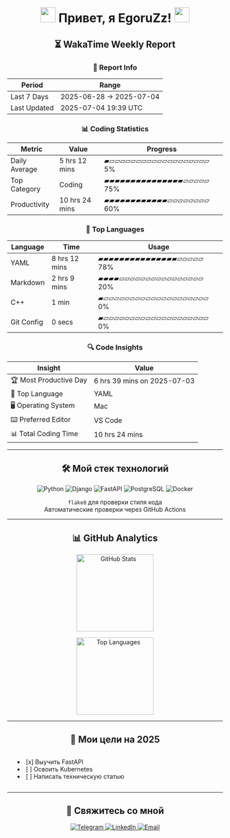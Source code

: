 <h1 align="center">
  <img src="https://media.giphy.com/media/hvRJCLFzcasrR4ia7z/giphy.gif" width="35px"/> 
  Привет, я EgoruZz!
  <img src="https://media.giphy.com/media/hvRJCLFzcasrR4ia7z/giphy.gif" width="35px"/>
</h1>

<!--START_SECTION:waka-->
<div align='center'>

## ⏳ WakaTime Weekly Report

### 📌 Report Info

| Period | Range |
|--------|-------|
| Last 7 Days | 2025-06-28 → 2025-07-04 |
| Last Updated | 2025-07-04 19:39 UTC |

### 📊 Coding Statistics

| Metric | Value | Progress |
|--------|-------|----------|
| Daily Average | 5 hrs 12 mins | ▰▱▱▱▱▱▱▱▱▱▱▱▱▱▱▱▱▱▱▱   5% |
| Top Category | Coding | ▰▰▰▰▰▰▰▰▰▰▰▰▰▰▰▱▱▱▱▱  75% |
| Productivity | 10 hrs 24 mins | ▰▰▰▰▰▰▰▰▰▰▰▰▱▱▱▱▱▱▱▱  60% |

### 🚀 Top Languages

| Language | Time | Usage |
|----------|------|-------|
| YAML | 8 hrs 12 mins | ▰▰▰▰▰▰▰▰▰▰▰▰▰▰▰▱▱▱▱▱  78% |
| Markdown | 2 hrs 9 mins | ▰▰▰▰▱▱▱▱▱▱▱▱▱▱▱▱▱▱▱▱  20% |
| C++ | 1 min | ▰▱▱▱▱▱▱▱▱▱▱▱▱▱▱▱▱▱▱▱▱   0% |
| Git Config | 0 secs | ▰▱▱▱▱▱▱▱▱▱▱▱▱▱▱▱▱▱▱▱▱   0% |

### 🔍 Code Insights

| Insight | Value |
|---------|-------|
| 🏆 Most Productive Day | 6 hrs 39 mins on 2025-07-03 |
| 💎 Top Language | YAML |
| 🖥️ Operating System | Mac |
| ⌨️ Preferred Editor | VS Code |
| 📊 Total Coding Time | 10 hrs 24 mins |

</div>
<!--END_SECTION:waka-->

---

<div align="center">
<h2>🛠 Мой стек технологий</h2>
</div>

<p align="center">
  <img src="https://img.shields.io/badge/Python-3776AB?logo=python&logoColor=white" alt="Python">
  <img src="https://img.shields.io/badge/Django-092E20?logo=django&logoColor=white" alt="Django">
  <img src="https://img.shields.io/badge/FastAPI-009688?logo=fastapi&logoColor=white" alt="FastAPI">
  <img src="https://img.shields.io/badge/PostgreSQL-4169E1?logo=postgresql&logoColor=white" alt="PostgreSQL">
  <img src="https://img.shields.io/badge/Docker-2496ED?logo=docker&logoColor=white" alt="Docker">
</p>

<p align="center">
  <code>flake8</code> для проверки стиля кода<br>
  Автоматические проверки через GitHub Actions
</p>

---

<div align="center">
<h2>📊 GitHub Analytics</h2>
</div>

<div align="center">
  <picture>
    <source
      srcset="https://github-readme-stats-sigma-five.vercel.app/api?username=EgoruZz&show_icons=true&count_private=true&disable_animations=true&include_all_commits=false"
      media="(prefers-color-scheme: light)"
    />
    <img 
      src="https://github-readme-stats-sigma-five.vercel.app/api?username=EgoruZz&show_icons=true&count_private=true&disable_animations=true" 
      height="180"
      alt="GitHub Stats"
    />
  </picture>

  <img
    src="https://github-readme-stats-sigma-five.vercel.app/api/top-langs/?username=EgoruZz&layout=compact&exclude_repo=README-STATS,starter-templates&langs_count=8&count_private=true"
    height="180"
    alt="Top Languages"
  />
</div>

---

<div align="center">
<h2>🎯 Мои цели на 2025</h2>
</div>

<ul align="center" style="list-style-position: inside; display: inline-block; text-align: left;">
  <li>[x] Выучить FastAPI</li>
  <li>[ ] Освоить Kubernetes</li>
  <li>[ ] Написать техническую статью</li>
</ul>

---

<div align="center">
<h2>🤝 Свяжитесь со мной</h2>
</div>

<p align="center">
  <a href="https://t.me/your_username" target="_blank">
    <img src="https://img.shields.io/badge/Telegram-@ваш_ник-26A5E4?logo=telegram" alt="Telegram">
  </a>
  <a href="https://linkedin.com/in/your_username" target="_blank">
    <img src="https://img.shields.io/badge/LinkedIn-Ваше_Имя-0A66C2?logo=linkedin" alt="LinkedIn">
  </a>
  <a href="mailto:ваш@email.com">
    <img src="https://img.shields.io/badge/Email-ваш@email.com-EA4335?logo=gmail" alt="Email">
  </a>
</p>
